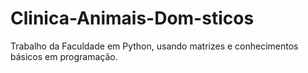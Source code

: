 # Clinica-Animais-Dom-sticos
Trabalho da Faculdade em Python, usando matrizes e conhecimentos básicos em programação.
